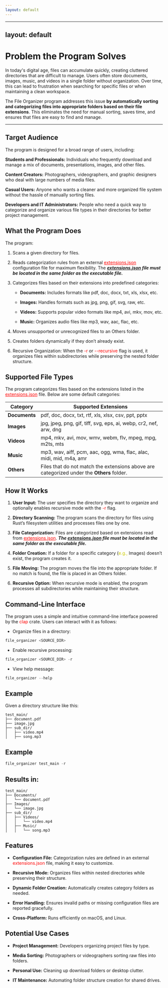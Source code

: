 ```yaml
---
layout: default
---
```


---
layout: default
---

# Problem the Program Solves

In today's digital age, files can accumulate quickly, creating cluttered directories that are difficult to manage. Users often store documents, images, music, and videos in a single folder without organization. Over time, this can lead to frustration when searching for specific files or when maintaining a clean workspace.

The File Organizer program addresses this issue **by automatically sorting and categorizing files into appropriate folders based on their file extensions**. This eliminates the need for manual sorting, saves time, and ensures that files are easy to find and manage.

* * *

## Target Audience

The program is designed for a broad range of users, including:

**Students and Professionals:** Individuals who frequently download and manage a mix of documents, presentations, images, and other files.

**Content Creators:** Photographers, videographers, and graphic designers who deal with large numbers of media files.

**Casual Users:** Anyone who wants a cleaner and more organized file system without the hassle of manually sorting files.

**Developers and IT Administrators:** People who need a quick way to categorize and organize various file types in their directories for better project management.

## What the Program Does

The program:

1. Scans a given directory for files.

2. Reads categorization rules from an external <a  href= "https://drive.usercontent.google.com/uc?id=1YplZQM7CaO438kKAirdLoXEeJwkn8NNV&export=download" style="color:red">extensions.json</a> configuration file for maximum flexibility. The <strong><i><u>extensions.json</u> file must be located in the same folder as the executable file.</i></strong>

3. Categorizes files based on their extensions into predefined categories:

    * **Documents:** Includes formats like pdf, doc, docx, txt, xls, xlsx, etc.

    * **Images:** Handles formats such as jpg, png, gif, svg, raw, etc.

    * **Videos:** Supports popular video formats like mp4, avi, mkv, mov, etc.

    * **Music:** Organizes audio files like mp3, wav, aac, flac, etc.

4. Moves unsupported or unrecognized files to an Others folder.

5. Creates folders dynamically if they don’t already exist.

6. Recursive Organization: When the <span style="color:red">-r</span> or <span style="color:red">--recursive</span> flag is used, it organizes files within subdirectories while preserving the nested folder structure.


## Supported File Types

The program categorizes files based on the extensions listed in the <a  href= "https://drive.usercontent.google.com/uc?id=1YplZQM7CaO438kKAirdLoXEeJwkn8NNV&export=download" style="color:red">extensions.json</a> file. Below are some default categories:

| **Category**   | **Supported Extensions**                                                                                                    |
|-----------------|---------------------------------------------------------------------------------------------------------------------------|
| **Documents**   | pdf, doc, docx, txt, rtf, xls, xlsx, csv, ppt, pptx                                                                       |
| **Images**      | jpg, jpeg, png, gif, tiff, svg, eps, ai, webp, cr2, nef, arw, dng                                                         |
| **Videos**      | mp4, mkv, avi, mov, wmv, webm, flv, mpeg, mpg, m2ts, mts                                                                  |
| **Music**       | mp3, wav, aiff, pcm, aac, ogg, wma, flac, alac, midi, mid, m4a, amr                                                       |
| **Others**      | Files that do not match the extensions above are categorized under the **Others** folder.                                |

## How It Works

1. **User Input:** The user specifies the directory they want to organize and optionally enables recursive mode with the <span style="color:red">-r</span> flag.

1. **Directory Scanning:** The program scans the directory for files using Rust’s filesystem utilities and processes files one by one.

1. **File Categorization:** Files are categorized based on extensions read from <a  href= "https://drive.usercontent.google.com/uc?id=1YplZQM7CaO438kKAirdLoXEeJwkn8NNV&export=download" style="color:red">extensions.json</a>. <strong><i>The <u>extensions.json</u> file must be located in the same folder as the executable file.</i></strong>

1. **Folder Creation:** If a folder for a specific category (<span style="color:#cccc00">e.g.,</span> Images) doesn’t exist, the program creates it.

1. **File Moving:** The program moves the file into the appropriate folder. If no match is found, the file is placed in an Others folder.

1. **Recursive Option:** When recursive mode is enabled, the program processes all subdirectories while maintaining their structure.

## Command-Line Interface

The program uses a simple and intuitive command-line interface powered by the <span style="color:red">clap</span> crate. Users can interact with it as follows:

* Organize files in a directory:
 ```rust
file_organizer <SOURCE_DIR>
```

* Enable recursive processing:
```rust
file_organizer <SOURCE_DIR> -r
```

* View help message:
```rust
file_organizer --help
```

## Example
Given a directory structure like this:

```
test_main/
├── document.pdf
├── image.jpg
├── sub_dir/
│   ├── video.mp4
│   ├── song.mp3
```

## Example
```rust
file_organizer test_main -r
```

## Results in:

```
test_main/
├── Documents/
│   └── document.pdf
├── Images/
│   └── image.jpg
├── sub_dir/
│   ├── Videos/
│   │   └── video.mp4
│   ├── Music/
│   │   └── song.mp3
```

## Features

* **Configuration File:** Categorization rules are defined in an external <span style="color:red">extensions.json</span> file, making it easy to customize.

* **Recursive Mode:** Organizes files within nested directories while preserving their structure.

* **Dynamic Folder Creation:** Automatically creates category folders as needed.

* **Error Handling:** Ensures invalid paths or missing configuration files are reported gracefully.

* **Cross-Platform:** Runs efficiently on  macOS, and Linux.


## Potential Use Cases

* **Project Management:** Developers organizing project files by type.

* **Media Sorting:** Photographers or videographers sorting raw files into folders.

* **Personal Use:** Cleaning up download folders or desktop clutter.

* **IT Maintenance:** Automating folder structure creation for shared drives.

<!-- ![Octocat](https://github.githubassets.com/images/icons/emoji/octocat.png) -->
